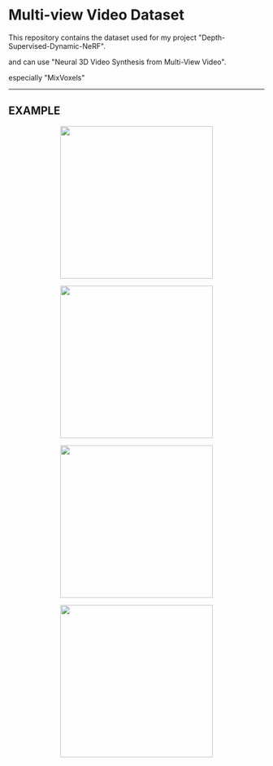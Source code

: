 # Multi-view Video Dataset #  
This repository contains the dataset used for my project "Depth-Supervised-Dynamic-NeRF".</p>
and can use "Neural 3D Video Synthesis from Multi-View Video".</p>
especially "MixVoxels"</p>

--- 
## EXAMPLE ##
<p align="center">
  <img src="https://github.com/kyuminKim00/Depth-Supervised-Dynamic-NeRF/assets/112574294/04a99ecb-7d69-4478-9af9-cdc7805cc153" width="300" height="auto">
<p align="center">
  <img src="(https://github.com/kyuminKim00/Depth-Supervised-Dynamic-NeRF/assets/112574294/2ef4b9bc-fc6a-4c3b-97c4-0b33c2dc68fd" width="300" height="auto">
<p align="center">
  <img src="https://github.com/kyuminKim00/Depth-Supervised-Dynamic-NeRF/assets/112574294/f39f1032-468c-4286-9c5f-5cb2f9f344b7" width="300" height="auto">
<p align="center">
  <img src="https://github.com/kyuminKim00/Depth-Supervised-Dynamic-NeRF/assets/112574294/8679767d-6396-4c89-a2af-1cfca0883dfe" width="300" height="auto">

